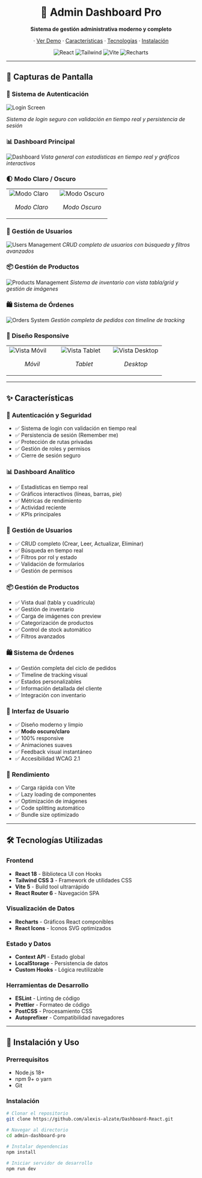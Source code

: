 <div align="center">
  
  # 🚀 Admin Dashboard Pro
  
  <p align="center">
    <strong>Sistema de gestión administrativa moderno y completo</strong>
  </p>
  
  <p align="center">
    ·
   <a href="https://dashboard-react-kohl.vercel.app/">Ver Demo</a>
    ·
    <a href="#características">Características</a>
    ·
    <a href="#tecnologías">Tecnologías</a>
    ·
    <a href="#instalación">Instalación</a>
  </p>
  
  <p align="center">
    <img src="https://img.shields.io/badge/React-18.2.0-61DAFB?style=for-the-badge&logo=react&logoColor=white" alt="React" />
    <img src="https://img.shields.io/badge/Tailwind_CSS-3.4.0-38B2AC?style=for-the-badge&logo=tailwind-css&logoColor=white" alt="Tailwind" />
    <img src="https://img.shields.io/badge/Vite-5.0.0-646CFF?style=for-the-badge&logo=vite&logoColor=white" alt="Vite" />
    <img src="https://img.shields.io/badge/Recharts-2.10.0-FF6384?style=for-the-badge" alt="Recharts" />
  </p>
</div>

---

## 📸 Capturas de Pantalla

### 🔐 Sistema de Autenticación
![Login Screen](./src/assets/screenshots/login.gif)

*Sistema de login seguro con validación en tiempo real y persistencia de sesión*

### 📊 Dashboard Principal
![Dashboard](./src/assets/screenshots/Dashboardpc.gif)
*Vista general con estadísticas en tiempo real y gráficos interactivos*

### 🌓 Modo Claro / Oscuro
<table>
  <tr>
    <td width="50%">
      <img src="ruta/a/tu/imagen-light-mode.png" alt="Modo Claro" />
      <p align="center"><em>Modo Claro</em></p>
    </td>
    <td width="50%">
      <img src="ruta/a/tu/imagen-dark-mode.png" alt="Modo Oscuro" />
      <p align="center"><em>Modo Oscuro</em></p>
    </td>
  </tr>
</table>

### 👥 Gestión de Usuarios
![Users Management](./src/assets/screenshots/gestionusuarioc.png)
*CRUD completo de usuarios con búsqueda y filtros avanzados*

### 📦 Gestión de Productos
![Products Management](./src/assets/screenshots/productos.png)
*Sistema de inventario con vista tabla/grid y gestión de imágenes*

### 🛍️ Sistema de Órdenes
![Orders System](./src/assets/screenshots/Ordenes.png)
*Gestión completa de pedidos con timeline de tracking*

### 📱 Diseño Responsive
<table>
  <tr>
    <td width="33%">
      <img src="./src/assets/screenshots/movil.png" alt="Vista Móvil" />
      <p align="center"><em>Móvil</em></p>
    </td>
    <td width="33%">
      <img src="ruta/a/tu/imagen-tablet.png" alt="Vista Tablet" />
      <p align="center"><em>Tablet</em></p>
    </td>
    <td width="33%">
      <img src="./src/assets/screenshots/login.gif" alt="Vista Desktop" />
      <p align="center"><em>Desktop</em></p>
    </td>
  </tr>
</table>

---

## ✨ Características

### 🔐 **Autenticación y Seguridad**
- ✅ Sistema de login con validación en tiempo real
- ✅ Persistencia de sesión (Remember me)
- ✅ Protección de rutas privadas
- ✅ Gestión de roles y permisos
- ✅ Cierre de sesión seguro

### 📊 **Dashboard Analítico**
- ✅ Estadísticas en tiempo real
- ✅ Gráficos interactivos (líneas, barras, pie)
- ✅ Métricas de rendimiento
- ✅ Actividad reciente
- ✅ KPIs principales

### 👥 **Gestión de Usuarios**
- ✅ CRUD completo (Crear, Leer, Actualizar, Eliminar)
- ✅ Búsqueda en tiempo real
- ✅ Filtros por rol y estado
- ✅ Validación de formularios
- ✅ Gestión de permisos

### 📦 **Gestión de Productos**
- ✅ Vista dual (tabla y cuadrícula)
- ✅ Gestión de inventario
- ✅ Carga de imágenes con preview
- ✅ Categorización de productos
- ✅ Control de stock automático
- ✅ Filtros avanzados

### 🛍️ **Sistema de Órdenes**
- ✅ Gestión completa del ciclo de pedidos
- ✅ Timeline de tracking visual
- ✅ Estados personalizables
- ✅ Información detallada del cliente
- ✅ Integración con inventario

### 🎨 **Interfaz de Usuario**
- ✅ Diseño moderno y limpio
- ✅ **Modo oscuro/claro**
- ✅ 100% responsive
- ✅ Animaciones suaves
- ✅ Feedback visual instantáneo
- ✅ Accesibilidad WCAG 2.1

### 🚀 **Rendimiento**
- ✅ Carga rápida con Vite
- ✅ Lazy loading de componentes
- ✅ Optimización de imágenes
- ✅ Code splitting automático
- ✅ Bundle size optimizado

---

## 🛠️ Tecnologías Utilizadas

### **Frontend**
- **React 18** - Biblioteca UI con Hooks
- **Tailwind CSS 3** - Framework de utilidades CSS
- **Vite 5** - Build tool ultrarrápido
- **React Router 6** - Navegación SPA

### **Visualización de Datos**
- **Recharts** - Gráficos React componibles
- **React Icons** - Iconos SVG optimizados

### **Estado y Datos**
- **Context API** - Estado global
- **LocalStorage** - Persistencia de datos
- **Custom Hooks** - Lógica reutilizable

### **Herramientas de Desarrollo**
- **ESLint** - Linting de código
- **Prettier** - Formateo de código
- **PostCSS** - Procesamiento CSS
- **Autoprefixer** - Compatibilidad navegadores

---

## 🚀 Instalación y Uso

### **Prerrequisitos**
- Node.js 18+ 
- npm 9+ o yarn
- Git

### **Instalación**

```bash
# Clonar el repositorio
git clone https://github.com/alexis-alzate/Dashboard-React.git

# Navegar al directorio
cd admin-dashboard-pro

# Instalar dependencias
npm install

# Iniciar servidor de desarrollo
npm run dev